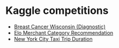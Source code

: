 Kaggle competitions
===================

* [Breast Cancer Wisconsin (Diagnostic)](#https://github.com/Zol-S/kaggle/tree/master/Breast%20Cancer%20Wisconsin%20(Diagnostic))
* [Elo Merchant Category Recommendation](#https://github.com/Zol-S/kaggle/tree/master/Elo%20Merchant%20Category%20Recommendation)
* [New York City Taxi Trip Duration](#https://github.com/Zol-S/kaggle/tree/master/New%20York%20City%20Taxi%20Trip%20Duration)